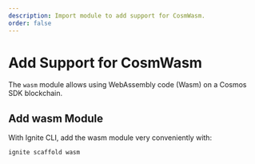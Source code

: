 ```yaml
---
description: Import module to add support for CosmWasm.
order: false
---
```


# Add Support for CosmWasm

The `wasm` module allows using WebAssembly code (Wasm) on a Cosmos SDK blockchain.

## Add wasm Module

With Ignite CLI, add the wasm module very conveniently with:

```bash
ignite scaffold wasm
```
